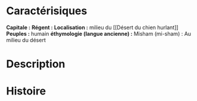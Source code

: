 # Caractérisiques
**Capitale :** 
**Régent :** 
**Localisation :** milieu du [[Désert du chien hurlant]]
**Peuples :** humain
**éthymologie  (langue ancienne) :** Misham (mi-sham) : Au milieu du désert
# Description
# Histoire
